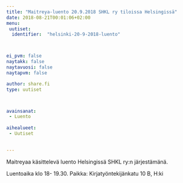```yaml
---
title: "Maitreya-luento 20.9.2018 SHKL ry tiloissa Helsingissä"
date: 2018-08-21T00:01:06+02:00
menu:
 uutiset:
  identifier:  "helsinki-20-9-2018-luento"



ei_pvm: false
naytakk: false
naytavuosi: false
naytapvm: false

author: share.fi
type: uutiset



avainsanat:
 - Luento
 
aihealueet:
 - Uutiset
 

---
```

<p>Maitreyaa käsittelevä luento Helsingissä SHKL ry:n järjestämänä.</p>
<p>Luentoaika klo 18- 19.30. Paikka: Kirjatyöntekijänkatu 10 B, H:ki</p>